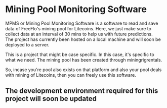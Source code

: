 # Mining Pool Monitoring Software

MPMS or Mining Pool Monitoring Software is a software to read and save data of FreeFlo's mining pool for Litecoins.
Here, we just make sure to collect data at an interval of 30 mins to help us with future predictions.<br/>
The project has currently been hosted on a local machine and will soon be deployed to a server.<br/>

This is a project that might be case specific. In this case, it's specific to what we need. The mining pool has been created through miningrigrentals.<br/>

So, incase you're pool also exists on that platform and also your pool deals with mining of Litecoins, then you can freely use this software.

## The development environment required for this project will soon be updated
